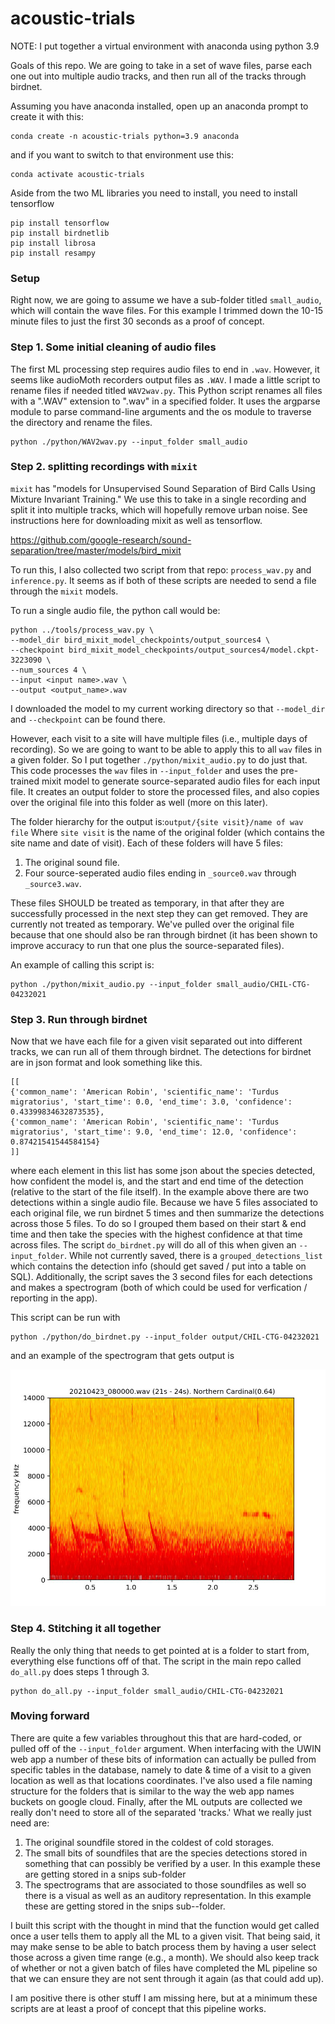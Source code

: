 # acoustic-trials

NOTE: I put together a virtual environment with anaconda using python 3.9


Goals of this repo. We are going to take in a set of wave files, parse each one out into multiple audio tracks, and then run all of the tracks through birdnet.


Assuming you have anaconda installed, open up an anaconda prompt to create it with this:
```
conda create -n acoustic-trials python=3.9 anaconda

```

and if you want to switch to that environment use this:
```
conda activate acoustic-trials
```

Aside from the two ML libraries you need to install, you need to install tensorflow

```
pip install tensorflow
pip install birdnetlib
pip install librosa
pip install resampy
```


### Setup

Right now, we are going to assume we have a sub-folder titled `small_audio`, which will contain the wave files. For this example I trimmed down the 10-15 minute files to just the first 30 seconds as a proof of concept.

### Step 1. Some initial cleaning of audio files

The first ML processing step requires audio files to end in `.wav`. However, it seems like audioMoth recorders output files as `.WAV`. I made a little script to rename files if needed titled `WAV2wav.py`. This Python script renames all files with a ".WAV" extension to ".wav" in a specified folder. It uses the argparse module to parse command-line arguments and the os module to traverse the directory and rename the files.

```
python ./python/WAV2wav.py --input_folder small_audio

```


### Step 2. splitting recordings with `mixit`

`mixit` has "models for Unsupervised Sound Separation of Bird Calls Using Mixture Invariant Training." We use this to take in a single recording and split it into multiple tracks, which will hopefully remove urban noise. See instructions here for downloading mixit as well as tensorflow.

https://github.com/google-research/sound-separation/tree/master/models/bird_mixit

To run this, I also collected two script from that repo: `process_wav.py` and `inference.py`. It seems as if both of these scripts are needed to send a file through the `mixit` models.

To run a single audio file, the python call would be:

```
python ../tools/process_wav.py \
--model_dir bird_mixit_model_checkpoints/output_sources4 \
--checkpoint bird_mixit_model_checkpoints/output_sources4/model.ckpt-3223090 \
--num_sources 4 \
--input <input name>.wav \
--output <output_name>.wav
```

I downloaded the model to my current working directory so that `--model_dir` and `--checkpoint` can be found there.

However, each visit to a site will have multiple files (i.e., multiple days of recording). So we are going to want to be able to apply this to all `wav` files in a given folder.  So I put together `./python/mixit_audio.py` to do just that. This code processes the `wav` files in `--input_folder` and uses the pre-trained mixit model to generate source-separated audio files for each input file. It creates an output folder to store the processed files, and also copies over the original file into this folder as well (more on this later). 

The folder hierarchy for the output is:`output/{site visit}/name of wav file` Where `site visit` is the name of the original folder (which contains the site name and date of visit). Each of these folders will have 5 files:

1. The original sound file.
2. Four source-seperated audio files ending in `_source0.wav` through `_source3.wav`.

These files SHOULD be treated as temporary, in that after they are successfully processed in the next step they can get removed. They are currently not treated as temporary. We've pulled over the original file because that one should also be ran through birdnet (it has been shown to improve accuracy to run that one plus the source-separated files).

An example of calling this script is:

```
python ./python/mixit_audio.py --input_folder small_audio/CHIL-CTG-04232021
```

### Step 3. Run through birdnet

Now that we have each file for a given visit separated out into different tracks, we can run all of them through birdnet. The detections for birdnet are in json format and look something like this.


```
[[
{'common_name': 'American Robin', 'scientific_name': 'Turdus migratorius', 'start_time': 0.0, 'end_time': 3.0, 'confidence': 0.43399834632873535},
{'common_name': 'American Robin', 'scientific_name': 'Turdus migratorius', 'start_time': 9.0, 'end_time': 12.0, 'confidence': 0.87421541544584154}
]]
```
where each element in this list has some json about the species detected, how confident the model is, and the start and end time of the detection (relative to the start of the file itself). In the example above there are two detections within a single audio file. Because we have 5 files associated to each original file, we run birdnet 5 times and then summarize the detections across those 5 files. To do so I grouped them based on their start & end time and then take the species with the highest confidence at that time across files. The script `do_birdnet.py` will do all of this when given an `--input_folder`. While not currently saved, there is a `grouped_detections_list` which contains the detection info (should get saved / put into a table on SQL). Additionally, the script saves the 3 second files for each detections and makes a spectrogram (both of which could be used for verfication / reporting in the app).

This script can be run with

```
python ./python/do_birdnet.py --input_folder output/CHIL-CTG-04232021
```

and an example of the spectrogram that gets output is

<div align="center"><img width="600" height="auto" src="./snips/CHIL-CTG-04232021/20210423_080000/20210423_080000_21s-24s.jpg" /></div>

### Step 4. Stitching it all together

Really the only thing that needs to get pointed at is a folder to start from, everything else functions off of that. The script in the main repo called `do_all.py` does steps 1 through 3.

```
python do_all.py --input_folder small_audio/CHIL-CTG-04232021
```

### Moving forward

There are quite a few variables throughout this that are hard-coded, or pulled off of the `--input_folder` argument. When interfacing with the UWIN web app a number of these bits of information can actually be pulled from specific tables in the database, namely to date & time of a visit to a given location as well as that locations coordinates. I've also used a file naming structure for the folders that is similar to the way the web app names buckets on google cloud. Finally, after the ML outputs are collected we really don't need to store all of the separated 'tracks.' What we really just need are:

1. The original soundfile stored in the coldest of cold storages.
2. The small bits of soundfiles that are the species detections stored in something that can possibly be verified by a user. In this example these are getting stored in a snips sub-folder
3. The spectrograms that are associated to those soundfiles as well so there is a visual as well as an auditory representation. In this example these are getting stored in the snips sub--folder.

I built this script with the thought in mind that the function would get called once a user tells them to apply all the ML to a given visit. That being said, it may make sense to be able to batch process them by having a user select those across a given time range (e.g., a month). We should also
keep track of whether or not a given batch of files have completed the ML pipeline so that we can ensure they are not sent through it again (as that could add up). 

I am positive there is other stuff I am missing here, but at a minimum these scripts are at least a proof of concept that this pipeline works.

